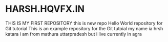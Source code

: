 # HARSH.HQVFX.IN
THIS IS MY FIRST REPOSITORY
this is new repo
Hello World repository for Git tutorial
This is an example repository for the Git tutoial 
my name ia hrsh katara
i am from mathura uttarpradesh 
but i live currently in agra
